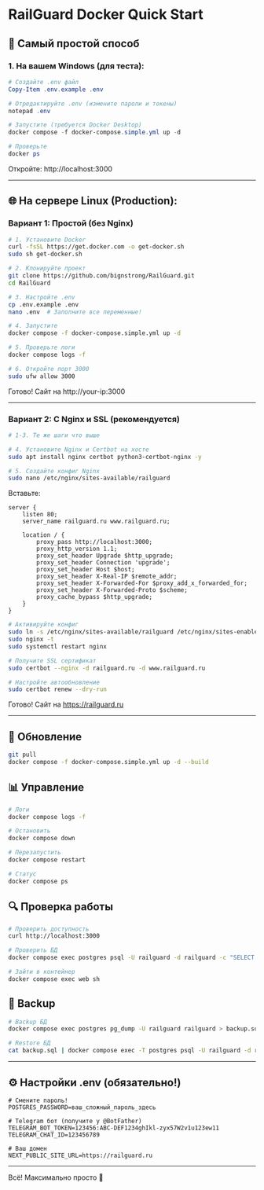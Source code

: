 # RailGuard Docker Quick Start

## 🚀 Самый простой способ

### 1. На вашем Windows (для теста):

```powershell
# Создайте .env файл
Copy-Item .env.example .env

# Отредактируйте .env (измените пароли и токены)
notepad .env

# Запустите (требуется Docker Desktop)
docker compose -f docker-compose.simple.yml up -d

# Проверьте
docker ps
```

Откройте: http://localhost:3000

---

## 🌐 На сервере Linux (Production):

### Вариант 1: Простой (без Nginx)

```bash
# 1. Установите Docker
curl -fsSL https://get.docker.com -o get-docker.sh
sudo sh get-docker.sh

# 2. Клонируйте проект
git clone https://github.com/bignstrong/RailGuard.git
cd RailGuard

# 3. Настройте .env
cp .env.example .env
nano .env  # Заполните все переменные!

# 4. Запустите
docker compose -f docker-compose.simple.yml up -d

# 5. Проверьте логи
docker compose logs -f

# 6. Откройте порт 3000
sudo ufw allow 3000
```

Готово! Сайт на http://your-ip:3000

---

### Вариант 2: С Nginx и SSL (рекомендуется)

```bash
# 1-3. Те же шаги что выше

# 4. Установите Nginx и Certbot на хосте
sudo apt install nginx certbot python3-certbot-nginx -y

# 5. Создайте конфиг Nginx
sudo nano /etc/nginx/sites-available/railguard
```

Вставьте:
```nginx
server {
    listen 80;
    server_name railguard.ru www.railguard.ru;

    location / {
        proxy_pass http://localhost:3000;
        proxy_http_version 1.1;
        proxy_set_header Upgrade $http_upgrade;
        proxy_set_header Connection 'upgrade';
        proxy_set_header Host $host;
        proxy_set_header X-Real-IP $remote_addr;
        proxy_set_header X-Forwarded-For $proxy_add_x_forwarded_for;
        proxy_set_header X-Forwarded-Proto $scheme;
        proxy_cache_bypass $http_upgrade;
    }
}
```

```bash
# Активируйте конфиг
sudo ln -s /etc/nginx/sites-available/railguard /etc/nginx/sites-enabled/
sudo nginx -t
sudo systemctl restart nginx

# Получите SSL сертификат
sudo certbot --nginx -d railguard.ru -d www.railguard.ru

# Настройте автообновление
sudo certbot renew --dry-run
```

Готово! Сайт на https://railguard.ru

---

## 🔄 Обновление

```bash
git pull
docker compose -f docker-compose.simple.yml up -d --build
```

## 📊 Управление

```bash
# Логи
docker compose logs -f

# Остановить
docker compose down

# Перезапустить
docker compose restart

# Статус
docker compose ps
```

## 🔍 Проверка работы

```bash
# Проверить доступность
curl http://localhost:3000

# Проверить БД
docker compose exec postgres psql -U railguard -d railguard -c "SELECT NOW();"

# Зайти в контейнер
docker compose exec web sh
```

## 💾 Backup

```bash
# Backup БД
docker compose exec postgres pg_dump -U railguard railguard > backup.sql

# Restore БД
cat backup.sql | docker compose exec -T postgres psql -U railguard -d railguard
```

---

## ⚙️ Настройки .env (обязательно!)

```env
# Смените пароль!
POSTGRES_PASSWORD=ваш_сложный_пароль_здесь

# Telegram бот (получите у @BotFather)
TELEGRAM_BOT_TOKEN=123456:ABC-DEF1234ghIkl-zyx57W2v1u123ew11
TELEGRAM_CHAT_ID=123456789

# Ваш домен
NEXT_PUBLIC_SITE_URL=https://railguard.ru
```

---

Всё! Максимально просто 🎉
